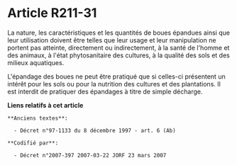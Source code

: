# Article R211-31

La nature, les caractéristiques et les quantités de boues épandues ainsi que leur utilisation doivent être telles que leur
usage et leur manipulation ne portent pas atteinte, directement ou indirectement, à la santé de l'homme et des animaux, à
l'état phytosanitaire des cultures, à la qualité des sols et des milieux aquatiques.

L'épandage des boues ne peut être pratiqué que si celles-ci présentent un intérêt pour les sols ou pour la nutrition des
cultures et des plantations. Il est interdit de pratiquer des épandages à titre de simple décharge.

**Liens relatifs à cet article**

	**Anciens textes**:

	  - Décret n°97-1133 du 8 décembre 1997 - art. 6 (Ab)

	**Codifié par**:

	  - Décret n°2007-397 2007-03-22 JORF 23 mars 2007
